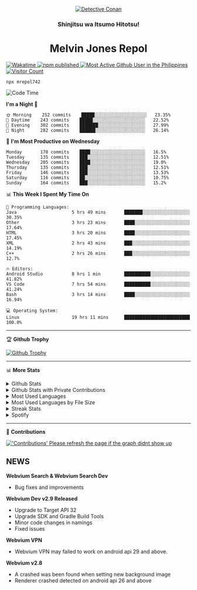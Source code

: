 <p align="center">

<a href="https://mrepol742.github.io">
  <img alt="Detective Conan" src="https://mrepol742-gif-randomizer.vercel.app/api/" /> 
  </a> 
  <h3 align="center">Shinjitsu wa Itsumo Hitotsu!</h3>
  <h1 align="center">Melvin Jones Repol</h1>
  <a href="https://mrepol742.github.io">
   <img alt="Wakatime" src="https://github.com/mrepol742/mrepol742/actions/workflows/README.yml/badge.svg" /> 
  <img alt="npm published" src="https://github.com/mrepol742/mrepol742/actions/workflows/npmjs.yml/badge.svg"/>
    <img alt="Most Active Github User in the Philippines" src="https://enibdhv97zm33sz.m.pipedream.net" /> 
     <img alt="Visitor Count" src="https://visitor-badge.glitch.me/badge?page_id=mrepol742" /> 
  </a>
</p>

~~~
npx mrepol742
~~~

[comment]: <> (This is a automated generated Data from github action workflow)
[comment]: <> (START OF GENERATED DATA)

<!--START_SECTION:waka-->
![Code Time](http://img.shields.io/badge/Code%20Time-570%20hrs%2012%20mins-blue)

**I'm a Night 🦉** 

```text
🌞 Morning    252 commits    █████░░░░░░░░░░░░░░░░░░░░   23.35% 
🌆 Daytime    243 commits    █████░░░░░░░░░░░░░░░░░░░░   22.52% 
🌃 Evening    302 commits    ███████░░░░░░░░░░░░░░░░░░   27.99% 
🌙 Night      282 commits    ██████░░░░░░░░░░░░░░░░░░░   26.14%

```
📅 **I'm Most Productive on Wednesday** 

```text
Monday       178 commits    ████░░░░░░░░░░░░░░░░░░░░░   16.5% 
Tuesday      135 commits    ███░░░░░░░░░░░░░░░░░░░░░░   12.51% 
Wednesday    205 commits    ████░░░░░░░░░░░░░░░░░░░░░   19.0% 
Thursday     135 commits    ███░░░░░░░░░░░░░░░░░░░░░░   12.51% 
Friday       146 commits    ███░░░░░░░░░░░░░░░░░░░░░░   13.53% 
Saturday     116 commits    ██░░░░░░░░░░░░░░░░░░░░░░░   10.75% 
Sunday       164 commits    ███░░░░░░░░░░░░░░░░░░░░░░   15.2%

```


📊 **This Week I Spent My Time On** 

```text
💬 Programming Languages: 
Java                     5 hrs 49 mins       ███████░░░░░░░░░░░░░░░░░░   30.35% 
Other                    3 hrs 23 mins       ████░░░░░░░░░░░░░░░░░░░░░   17.64% 
HTML                     3 hrs 20 mins       ████░░░░░░░░░░░░░░░░░░░░░   17.45% 
XML                      2 hrs 43 mins       ███░░░░░░░░░░░░░░░░░░░░░░   14.19% 
C++                      2 hrs 26 mins       ███░░░░░░░░░░░░░░░░░░░░░░   12.7%

🔥 Editors: 
Android Studio           8 hrs 1 min         ██████████░░░░░░░░░░░░░░░   41.82% 
VS Code                  7 hrs 54 mins       ██████████░░░░░░░░░░░░░░░   41.24% 
Bash                     3 hrs 14 mins       ████░░░░░░░░░░░░░░░░░░░░░   16.94%

💻 Operating System: 
Linux                    19 hrs 11 mins      █████████████████████████   100.0%

```


<!--END_SECTION:waka-->

[comment]: <> (END OF GENERATED DATA)

<p>
  
  <hr>

🏆 **Github Trophy**
  
<a href="https://mrepol742.github.io">
<img alt="Github Trophy" src="https://github-profile-trophy.vercel.app/?username=mrepol742&theme=gruvbox">
</a>
</p>

<p>
  
   <hr>

📊 **More Stats**
  
<details>
  <summary>Github Stats</summary>
  <br>
  <a href="https://mrepol742.github.io">
  <img alt="Github Stats" src="https://github-readme-stats.vercel.app/api?username=mrepol742&show_icons=true&count_private=true&theme=gruvbox&include_all_commits=true">
</a>  
  
</details> 
  
  <details>
  <summary>Github Stats with Private Contributions</summary>
  <br>
 <a href="https://mrepol742.github.io">
<img alt="Github Stats with Private Contributions" src="https://mrepol742.github.io/github-stats/generated/overview.svg">
</a>
</details>
  
<details>
  <summary>Most Used Languages</summary>
  <br>
 <a href="https://mrepol742.github.io">
<img alt="Most Used Languages" src="https://github-readme-stats.vercel.app/api/top-langs/?username=mrepol742&layout=compact&include_all_commits=true&&count_private=true&langs_count=20&theme=gruvbox">
</a>
</details>

 <details>
  <summary>Most Used Languages by File Size</summary>
  <br>
 <a href="https://mrepol742.github.io">
<img alt="Most Used Languages by File Size" src="https://mrepol742.github.io/github-stats/generated/languages.svg">
</a>
</details>

<details>
  <summary>Streak Stats</summary>
  <br>
<a href="https://mrepol742.github.io">
<img alt="'Streak Stats' Please refresh the page if the stats didnt show up" src="https://mrepol742-streak-stats.herokuapp.com/?user=mrepol742&theme=gruvbox">
</a>
</p>
</details>
<details>
  <summary>Spotify</summary>
  <br>
<a href="https://mrepol742.github.io">
<img alt="Spotify" src="https://spotify-recently-played-readme.vercel.app/api?user=7xx9e7hwq1qyown0m4ut78pcz&count=10&unique=true">
</a>
</p>
</details>

 <hr>

📜 **Contributions**
  
<a href="https://mrepol742.github.io">
<img alt="'Contributions' Please refresh the page if the graph didnt show up" src="https://mrepol742-activity-graph.herokuapp.com/graph?username=mrepol742&theme=github&hide_border=true">
</a>
</p>


## NEWS
**Webvium Search & Webvium Search Dev**
- Bug fixes and improvements

**Webvium Dev v2.9 Released**
- Upgrade to Target API 32
- Upgrade SDK and Gradle Build Tools
- Minor code changes in namings
- Fixed issues

**Webvium VPN**
- Webvium VPN may failed to work on android api 29 and above.

**Webvium v2.8**
- A crashed was been found when setting new background image
- Renderer crashed detected on android api 26 and above
